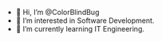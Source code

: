 - 👋 Hi, I’m @ColorBlindBug
- 👀 I’m interested in Software Development.
- 🌱 I’m currently learning IT Engineering.

<!---
ColorBlindBug/ColorBlindBug is a ✨ special ✨ repository because its `README.md` (this file) appears on your GitHub profile.
You can click the Preview link to take a look at your changes.
--->
